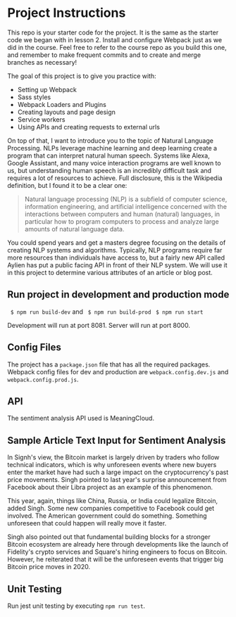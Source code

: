# Project Instructions

This repo is your starter code for the project. It is the same as the starter code we began with in lesson 2. Install and configure Webpack just as we did in the course. Feel free to refer to the course repo as you build this one, and remember to make frequent commits and to create and merge branches as necessary!

The goal of this project is to give you practice with:
- Setting up Webpack
- Sass styles
- Webpack Loaders and Plugins
- Creating layouts and page design
- Service workers
- Using APIs and creating requests to external urls

On top of that, I want to introduce you to the topic of Natural Language Processing. NLPs leverage machine learning and deep learning create a program that can interpret natural human speech. Systems like Alexa, Google Assistant, and many voice interaction programs are well known to us, but understanding human speech is an incredibly difficult task and requires a lot of resources to achieve. Full disclosure, this is the Wikipedia definition, but I found it to be a clear one:

> Natural language processing (NLP) is a subfield of computer science, information engineering, and artificial intelligence
concerned with the interactions between computers and human (natural) languages, in particular how to program computers to
process and analyze large amounts of natural language data.

You could spend years and get a masters degree focusing on the details of creating NLP systems and algorithms. Typically, NLP programs require far more resources than individuals have access to, but a fairly new API called Aylien has put a public facing API in front of their NLP system. We will use it in this project to determine various attributes of an article or blog post.

## Run project in development and production mode
` $ npm run build-dev` and ` $ npm run build-prod`
` $ npm run start`

Development will run at port 8081. Server will run at port 8000.

## Config Files
The project has a `package.json` file that has all the required packages.  Webpack config files for dev and production are `webpack.config.dev.js` and `webpack.config.prod.js`.

## API
The sentiment analysis API used is MeaningCloud. 

## Sample Article Text Input for Sentiment Analysis
In Signh's view, the Bitcoin market is largely driven by traders who follow technical indicators, which is why unforeseen events where new buyers enter the market have had such a large impact on the cryptocurrency's past price movements. Singh pointed to last year's surprise announcement from Facebook about their Libra project as an example of this phenomenon.

This year, again, things like China, Russia, or India could legalize Bitcoin, added Singh. Some new companies competitive to Facebook could get involved. The American government could do something. Something unforeseen that could happen will really move it faster.

Singh also pointed out that fundamental building blocks for a stronger Bitcoin ecosystem are already here through developments like the launch of Fidelity's crypto services and Square's hiring engineers to focus on Bitcoin. However, he reiterated that it will be the unforeseen events that trigger big Bitcoin price moves in 2020.

## Unit Testing
Run jest unit testing by executing `npm run test`.